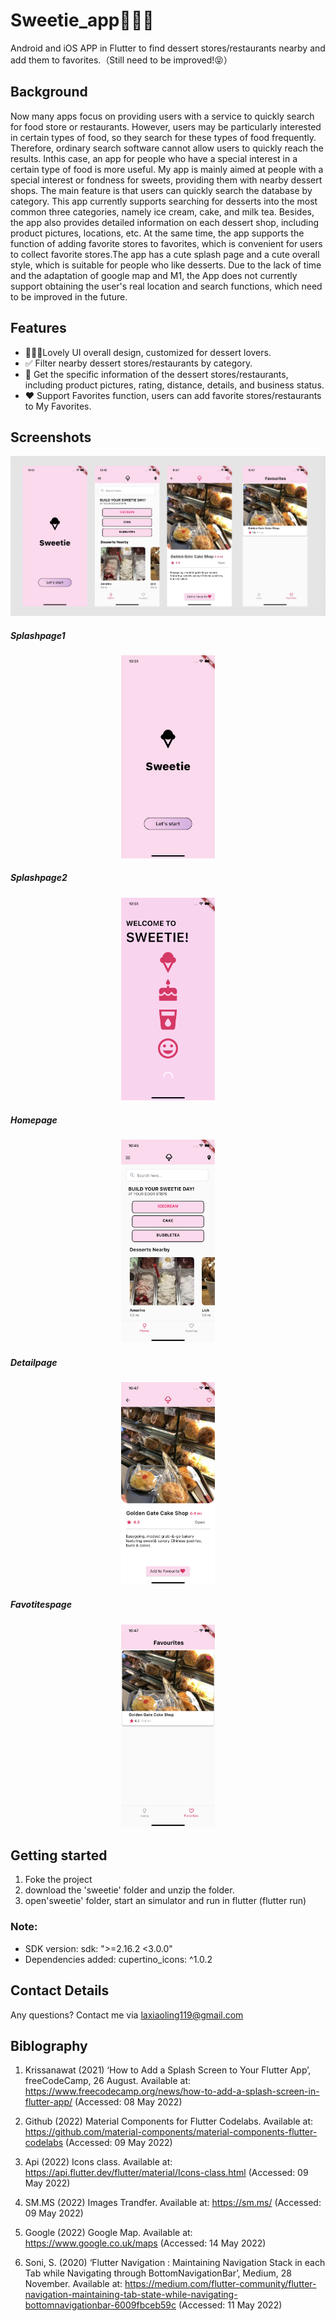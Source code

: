 # Sweetie_app🍦🍰🥤

Android and iOS APP in Flutter to find dessert stores/restaurants nearby and add them to favorites.（Still need to be improved!😝）

## Background

Now many apps focus on providing users with a service to quickly search for food store or restaurants. However, users may be particularly interested in certain types of food, so they search for these types of food frequently. Therefore, ordinary search software cannot allow users to quickly reach the results. Inthis case, an app for people who have a special interest in a certain type of food is more useful. My app is mainly aimed at people with a special interest or fondness for sweets, providing them with nearby dessert shops. The main feature is that users can quickly search the database by category. This app currently supports searching for desserts into the most common three categories, namely ice cream, cake, and milk tea. Besides, the app also provides detailed information on each dessert shop, including product pictures, locations, etc. At the same time, the app supports the function of adding favorite stores to favorites, which is convenient for users to collect favorite stores.The app has a cute splash page and a cute overall style, which is suitable for people who like desserts.
Due to the lack of time and the adaptation of google map and M1, the App does not currently support obtaining the user's real location and search functions, which need to be improved in the future.

## Features

- 🍦🍰🥤Lovely UI overall design, customized for dessert lovers.
- ✅ Filter nearby dessert stores/restaurants by category.
- 📝 Get the specific information of the dessert stores/restaurants, including product pictures, rating, distance, details, and business status.
- ❤️ Support Favorites function, users can add favorite stores/restaurants to My Favorites.

## Screenshots

<div align=center><img width="600"  src="https://github.com/Lalalaconcerto/Sweetie_app/blob/main/images/all.jpeg"/></div>

##### Splashpage1

<div align=center><img width="150"  src="https://github.com/Lalalaconcerto/Sweetie_app/blob/main/images/splash1.png"/></div>

##### Splashpage2

<div align=center><img width="150"  src="https://github.com/Lalalaconcerto/Sweetie_app/blob/main/images/splash2.png"/></div>

##### Homepage

<div align=center><img width="150"  src="https://github.com/Lalalaconcerto/Sweetie_app/blob/main/images/homepage.png"/></div>

##### Detailpage

<div align=center><img width="150"  src="https://github.com/Lalalaconcerto/Sweetie_app/blob/main/images/detailpage.png"/></div>

##### Favotitespage

<div align=center><img width="150"  src="https://github.com/Lalalaconcerto/Sweetie_app/blob/main/images/favoritepage.png"/></div>


## Getting started

1. Foke the project
2. download the 'sweetie' folder and unzip the folder.
3. open'sweetie' folder, start an simulator and run in flutter (flutter run)

### Note:

- SDK version:  sdk: ">=2.16.2 <3.0.0"
- Dependencies added: cupertino_icons: ^1.0.2

##  Contact Details

Any questions? Contact me via laxiaoling119@gmail.com

## Biblography

1. Krissanawat (2021) ‘How to Add a Splash Screen to Your Flutter App’, freeCodeCamp, 26 August. Available at: https://www.freecodecamp.org/news/how-to-add-a-splash-screen-in-flutter-app/ (Accessed: 08 May 2022)

2. Github (2022) Material Components for Flutter Codelabs. Available at: https://github.com/material-components/material-components-flutter-codelabs (Accessed: 09 May 2022) 

3. Api (2022) Icons class. Available at: https://api.flutter.dev/flutter/material/Icons-class.html (Accessed: 09 May 2022)

4. SM.MS (2022) Images Trandfer. Available at: https://sm.ms/ (Accessed: 09 May 2022)

5. Google (2022) Google Map. Available at: https://www.google.co.uk/maps (Accessed: 14 May 2022)

6. Soni, S. (2020) ‘Flutter Navigation : Maintaining Navigation Stack in each Tab while Navigating through BottomNavigationBar’, Medium, 28 November. Available at:  https://medium.com/flutter-community/flutter-navigation-maintaining-tab-state-while-navigating-bottomnavigationbar-6009fbceb59c (Accessed: 11 May 2022)

